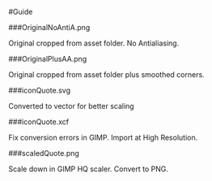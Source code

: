 #Guide

###OriginalNoAntiA.png

Original cropped from asset folder.  No Antialiasing.

###OriginalPlusAA.png

Original cropped from asset folder plus smoothed corners.

###iconQuote.svg

Converted to vector for better scaling

###iconQuote.xcf

Fix conversion errors in GIMP.  Import at High Resolution.

###scaledQuote.png

Scale down in GIMP HQ scaler.  Convert to PNG.